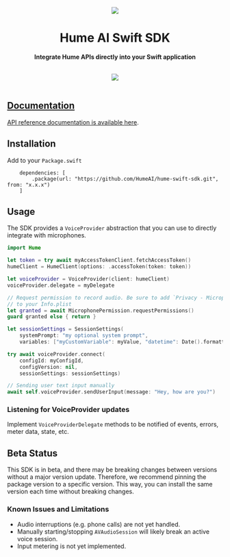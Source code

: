 <div align="center">
  <img src="https://storage.googleapis.com/hume-public-logos/hume/hume-banner.png">
  <h1>Hume AI Swift SDK</h1>

  <p>
    <strong>Integrate Hume APIs directly into your Swift application</strong>
  </p>

  <br>
  <div>
    <a href="https://buildwithfern.com/"><img src="https://img.shields.io/badge/%F0%9F%8C%BF-SDK%20generated%20by%20Fern-brightgreen">     
  </div>
  <br>
</div>

## Documentation

API reference documentation is available [here](https://dev.hume.ai/reference/).

## Installation

Add to your `Package.swift`

```
    dependencies: [
        .package(url: "https://github.com/HumeAI/hume-swift-sdk.git", from: "x.x.x")
    ]
```

## Usage

The SDK provides a `VoiceProvider` abstraction that you can use to directly integrate
with microphones. 

```swift
import Hume

let token = try await myAccessTokenClient.fetchAccessToken()
humeClient = HumeClient(options: .accessToken(token: token))

let voiceProvider = VoiceProvider(client: humeClient)
voiceProvider.delegate = myDelegate

// Request permission to record audio. Be sure to add `Privacy - Microphone Usage Description`
// to your Info.plist
let granted = await MicrophonePermission.requestPermissions()
guard granted else { return }

let sessionSettings = SessionSettings(
    systemPrompt: "my optional system prompt",
    variables: ["myCustomVariable": myValue, "datetime": Date().formattedForSessionSettings()])

try await voiceProvider.connect(
    configId: myConfigId,
    configVersion: nil,
    sessionSettings: sessionSettings)

// Sending user text input manually
await self.voiceProvider.sendUserInput(message: "Hey, how are you?")
```

### Listening for VoiceProvider updates
Implement `VoiceProviderDelegate` methods to be notified of events, errors, meter data, state, etc.  


## Beta Status
This SDK is in beta, and there may be breaking changes between versions without a major 
version update. Therefore, we recommend pinning the package version to a specific version. 
This way, you can install the same version each time without breaking changes.

### Known Issues and Limitations
- Audio interruptions (e.g. phone calls) are not yet handled.
- Manually starting/stopping `AVAudioSession` will likely break an active voice session.
- Input metering is not yet implemented.
